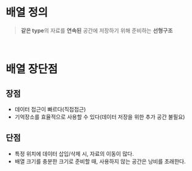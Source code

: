 # 배열 정의
> **같은 type**의 자료를 **연속된** 공간에 저장하기 위해 준비하는 **선형구조**  

<br/>

# 배열 장단점
## 장점
* 데이터 접근이 빠르다(직접접근)
* 기억장소를 효율적으로 사용할 수 있다(데이터 저장을 위한 추가 공간 불필요)
## 단점
* 특정 위치에 데이터 삽입/삭제 시, 자료의 이동이 많다.
* 배열 크기를 충분한 크기로 준비할 때, 사용하지 않는 공간은 낭비를 초래한다.